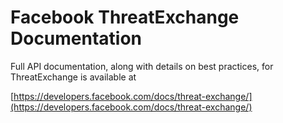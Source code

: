 # Facebook ThreatExchange Documentation

<!---

WARNING! DO NOT REMOVE THE TRAILING SPACES AFTER THE HEADINGS IN THIS FILE
For example:

**Value:**  

These trailing spaces are used in Markdown to denote a line-break. They are
necessary to make the formatting look correct. Most editors will remove these
spaces by default.

-->

Full API documentation, along with details on best practices, for ThreatExchange is available at

[https://developers.facebook.com/docs/threat-exchange/](https://developers.facebook.com/docs/threat-exchange/)